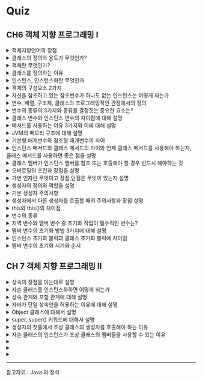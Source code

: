 # Quiz

## CH6 객체 지향 프로그래밍 Ⅰ

<details>
<summary>
객체지향언어의 장점
</summary>

---

코드의 재사용성이 높으며, 관리가 용이하고(적은 노력으로 쉽게 코드를 변경할 수 있음), 신뢰성이 높은 프로그래밍을 가능하게 한다(캡슐화)

---

</details>

<details>
<summary>
클래스의 정의와 용도가 무엇인가?
</summary>

---

클래스의 정의는 객체를 정의해 놓은 것으로 객체의 설계도 또는 틀이라고도 할 수 있으며, 객체를 생성하는데 사용된다.

---

</details>

<details>
<summary>
객체란 무엇인가?
</summary>

---

프로그래밍에서 객체란 클래스에 정의된 내용대로 **메모리**에 생성된 것을 말한다.

---

</details>


<details>
<summary>
클래스를 정의하는 이유
</summary>

---

한번 정의해 놓으면 매번 객체를 생성할 때마다 어떻게 만들어야할지 고민하지 않아도 된다.(붕어빵 틀, 설계도)

---

</details>

<details>
<summary>
인스턴스, 인스턴스화란 무엇인가
</summary>

----

클래스로 부터 만들어진 객체를 **인스턴스**라고 부르며, 그 과정을 **인스턴스화**라고 부른다.

----

</details>

<details>
<summary>
객체의 구성요소 2가지
</summary>

----

속성과 기능

```java
class Tv{
    boolean power; // 속성
    
    void power(); // 기능
}
```

----

</details>

<details>
<summary>
자신을 참조하고 있는 참조변수가 하나도 없는 인스턴스는 어떻게 되는가
</summary>

----

가비지 컬렉터에 의해서 자동적으로 메모리에서 제거가 된다.

----

</details>

<details>
<summary>
변수, 배열, 구조체, 클래스의 프로그래밍적인 관점에서의 정의 
</summary>

----

1. 변수 : 하나의 데이터를 저장할 수 있는 공간

2. 배열 : 같은 종류의 여러 데이터를 하나의 집합으로 저장할 수 있는 공간

3. 구조체 : 서로 관련된 여러 데이터를 종류에 관계없이 하나의 집합으로 저장할 수 있는 공간

4. 클래스 : 데이터와 함수의 결합(구조체 + 함수)

----

</details>

<details>
<summary>
변수의 종류의 3가지와 종류를 결정짓는 중요한 요소는?
</summary>

---

클래스 변수, 인스턴스 변수, 지역 변수 이렇게 3가지로 분류가 되며 결정짓는 요소는 
변수의 선언된 위치이다. 클래스 변수와 인스턴스 변수는 모두 멤버 변수에 속한다.
멤버 변수에 static이 붙었다면 클래스 변수, 그렇지 않다면 인스턴스 변수이다.

```java
class Variables{
    int iv; // 인스턴스 변수 (멤버 변수)
    static int cv; // 클래스 변수 (멤버 변수)
    
    void method(){
        int lv = 0; // 지역변수
    }
}
```

---

</details>

<details>
<summary>
클래스 변수와 인스턴스 변수의 차이점에 대해 설명
</summary>

----

인스턴스 변수는 인스턴스마다 독립적인 공간을 가지므로 인스턴스 마다 고유한 상태를 유지해야하는 속성의 경우 인스턴스 변수로 선언하고
모든 인스턴스가 공통된 값을 유지해야하는 속성의 경우 클래스 변수로 선언해야 한다.

또한 클래스 변수의 경우 인스턴스를 생성하지 않고도 언제라도 바로 사용할 수 있으며 클래스가 메모리에 로딩될 때 생성되어 프로그램이 종료될 때까지 유지되며
public을 붙이는 경우 프로그램 내에서 어디서나 접근할 수 있는 전역변수의 성격을 갖는다.

----

</details>

<details>
<summary>
메서드를 사용하는 이유 3가지와 이에 대해 설명
</summary>

----

높은 재사용성 : 한번 만들어놓은 메서드는 몇 번이고 호출할 수 있으며, 다른 프로그램에서도 사용이 가능하다. ex) JAVA API

중복된 코드의 제거 : 프로그램을 작성하다보면, 작은 태용의 문장들이 여러 곳에 반복해서 나타나곤 하는데, 이런 반복을 줄임으로써 코드의 길이를 줄이고 변경사항이 발생했을 때 수정해야할 코드의 양을 줄여 오류가 발생할 가능성도 함께 줄어든다.

프로그램의 구조화 : 큰 규모의 프로그램에서는 문장을 작업단위로 나눠서 열 개의 메서드에 담아 프로그램의 구조를 단순화 시키는 것이 필수적이다.

----
</details>

<details>
<summary>
JVM의 메모리 구조에 대해 설명
</summary>

응용프로그램이 실행되면, JVM은 시스템으로부터 프로그램을 수행하는데 필요한 메모리를 할당받고
JVM은 메모리를 용도에 따라 3가지 영역으로 나누어 관리한다. 
----

### 메서드 영역
프로그램 실행 중 어떤 클래스가 사용되면 해당 클래스의 클래스파일을 읽어서 분석하여 클래스에 대한 정보(클래스 데이터)를 이곳에 저장한다.
### 힙 영역
인스턴스가 생성되는 공간
### 스택 영역
메서드가 작업을 수행하는 동안 지역변수들과 연산의 중간 결과 등을 저장하는데 사용

----
</details>

<details>
<summary>
기본형 매개변수와 참조형 매개변수의 차이
</summary>

----

기본형 매개변수는 값을 읽기만 할 수 있지만 참조형 매개변수는 읽기, 쓰기 모두 가능하다.

````java
class Ex{
    static class Data{
        int x;
    }
    static void ex1(int x){ // 기본형 매개변수
        System.out.print(x);
    }
    static void ex2(Data data){ // 참조형 매개변수
        data.x = 100;
        System.out.println(data.x);
    }
}
````

----
</details>

<details>
<summary>
인스턴스 메서드와 클래스 메서드의 차이와 언제 클래스 메서드를 사용해야 하는지, 클래스 메서드를 사용하면 좋은 점을 설명
</summary>

----

1. 변수와 마찬가지로 static 이 붙으면 클래스 메서드, 아니면 인스턴스 메서드이다.
2. 인스턴스 메서드와 달리 클래스 메서드는 인스턴스를 생성하지 않아도 호출이 가능하다. (그래서 클래스 메서드에서 인스턴스 변수 사용을 금지한다.)

클래스 메서드의 장점은 아래와 같다.

- 성능 면에서 더 좋음

인스턴스 변수와 인스텬스 메서드를 사용하지 않는 메서드의 경우 static 을 붙여서 클래스 메서드로 사용하는 것이 성능 면에서 더 좋다.
인스턴스 메서드의 경우 실행 시 호출 되어야할 메서드를 찾는 과정이 추가적으로 들어가기 때문에 시간이 더 걸리기 때문이다.

----
</details>

<details>
<summary>
클래스 멤버가 인스턴스 멤버를 참조 또는 호출해야 할 경우 반드시 해야하는 것
</summary>

----

앞서 인스턴스를 생성해야 한다.

````java
class Ex{
    int num = 1;
    static int num2 = new Ex().num + 1; 
    
    static void staticMathod(){
        System.out.println(new Ex().num);
    }
}
````

----
</details>

<details>
<summary>
오버로딩의 조건과 장점을 설명
</summary>

----

조건
1. 같은 메서드 이름을 가져야 한다.
2. 매개변수의 개수 또는 타입이 달라야 한다.

장점

메서드의 **이름을 절약**할 수 있으며 **같은 기능을 하는 메서드**들을 **하나의 이름**으로 정의하여 기억하기도 쉽고 **기능을 예측**하기도 쉽다.

----
</details>

<details>
<summary>
가변 인자란 무엇이고 장점,단점은 무엇이 있는지 설명
</summary>

----

매개변수의 개수를 동적으로 지정해 줄 수 있는 기능을 말하며 매개변수의 개수를 다르게 해서 여러 개의 메서드를 작성할 때 하나로 대체할 수 있기에 편리하다.

하지만 가변인자는 내부적으로 배열로 이루저여 있기 떄문에 호출할 때마다 배열이 생기기 때문에 비효율에 주의하며 꼭 필요할 때 사용해야 하며, 가변인자를 
포함한 메서드의 경우 오버로딩하면, 구별되지 못하는 경우가 발생하기에 주의해야 한다.

----
</details>

<details>
<summary>
생성자의 정의와 역할을 설명
</summary>

----

인스턴스가 생성될 때 호출되는 인스턴스 초기화 메서드로써 

- 인스턴스 변수의 초기화 작업
- 인스턴스 생성 시에 실행되어야 할 작업

을 위해 사용된다.

----
</details>

<details>
<summary>
기본 생성자 주의사항
</summary>

----

생성자가 하나라도 존재하는 경우 생성되지 않는다.

----
</details>

<details>
<summary>
생성자에서 다른 생성자를 호출할 때의 주의사항과 장점 설명
</summary>

----

this() 를 통해 호출해야 하며, 반드시 첫줄에서만 호출이 가능하다.

장점

- 생성자에서 다른 생성자를 호출하는 방식은 코드를 유기적으로 연결하여 더 좋은 코드를 얻을 수 있으며
- 또한 수정이 필요한 경우에도 보다 적은 코드만을 변경해주면 되므로 유지보수가 쉬워진다.

추가적으로 클래스 메소드의 경우 this 키워드를 사용할 수 없다.
> 클래스 메소드의 경우 인스턴스 생성과 관련없이 호출이 가능하기 때문에 호출 시점에 인스턴스가 존재하지 않을 수 있다. 


----
</details>

<details>
<summary>
this와 this()의 차이점
</summary>

----

### this
> 인스턴스 자신을 가리키는 참조변수이며 인스턴스의 주소가 저장되어 있다.
> 모든 인스턴스 메서드에 지역변수로 숨겨진 채로 존재한다.
### this()
> 생성자, 같은 클래스의 다른 생성자를 호출할 때 사용된다.

----
</details>


<details>
<summary>
변수의 종류
</summary>

----

멤버 변수(클래스 변수, 인스턴스 변수), 지역변수

----

</details>


<details>
<summary>
지역 변수와 멤버 변수 중 초기화 작업이 필수적인 변수는?
</summary>

----

지역 변수

멤버 변수의 경우 자동으로 자료형에 맞는 기본값으로 초기화가 된다.

----

</details>


<details>
<summary>
멤버 변수의 초기화 방법 3가지에 대해 설명
</summary>

----

멤버 변수의 초기화 방법
- 명시적 초기화
- 초기화 블럭
- 생성자

### 명시적 초기화
: 선언과 동시에 초기화 하는 것을 의미

### 생성자 초기화
: 생성자를 통해 초기화 하는 것을 의미 (인스턴스 변수)

### 초기화 블럭
: 변수의 복잡한(조건문, 반복문, 예외처리문이 들어간..) 초기화에 사용되는 방법이다.

클래스 초기화 블럭은 클래스가 메모리에 로딩 될 때 실행되고, 인스턴스 초기화 블럭의 경우 생성자에 앞서 실행되기 때문에 이를 활용하여 생성자에 공통으로 들어가는 코드를 인스턴스 블럭으로 처리하게 된다면 중복을 제거하여 좋은 코드를 작성할 수 있게 된다.

----

</details>


<details>
<summary>
인스턴스 초기화 블럭과 클래스 초기화 블럭에 차이점
</summary>

----

클래스 초기화 블럭
- 클래스가 메모리에 로딩될 때 한번 실행

인스턴스 초기화 블럭
- 인스턴스가 생성될 때마다 실행

----

</details>


<details>
<summary>
멤버 변수의 초기화 시기와 순서
</summary>

----

### 클래스 변수

- 초기화 시기 : 클래스가 처음 로딩 될 때

클래스 변수의 초기화 순서
> 기본값 -> 명시적 초기화 -> 초기화 블럭

### 인스턴스 변수

- 초기화 시기 : 인스턴스가 생성 될 때 마다

인스턴스 변수의 초기화 순서
> 기본값 -> 명시적 초기화 -> 초기화 블럭 -> 생성자

----

</details>


## CH 7 객체 지향 프로그래밍 Ⅱ

<details>
<summary>
상속의 장점을 아는대로 설명
</summary>

----

> 코드의 재사용성을 높이고 중복을 제거하여 생산성과 유지보수에 크게 기여한다.

적은 양의 코드로 새로운 클래스를 작성할 수 있으며, 코드를 공통적으로 관리할 수 있기 때문에 코드 추가 및 변경이 매우 용이하다.
이러한 특징으로 인해 코드의 재사용성을 높이고, 중복을 제거하여 생산성과 유지보수에 크게 기여한다.

----
</details>

<details>
<summary>
자손 클래스를 인스턴스화하면 어떻게 되는가
</summary>

----

조상 클래스의 멤버와 자손 클래스의 멤버가 합쳐진 하나의 인스턴스로 생성된다.

----
</details>

<details>
<summary>
상속 관계와 포함 관계에 대해 설명
</summary>

----

둘 다 클래스 간에 관계를 맺어 주고 클래스를 재사용하는 방법이다. 차이는 그 의미에 있다.


상속 관계의 경우 
>'A는 B이다.' 라는 의미에 적합하다. 

포함 관계의 경우
>'A는 B를 가지고 있다' 라는 의미에 좀 더 적합하다.

----
</details>

<details>
<summary>
자바가 단일 상속만을 허용하는 이유에 대해 설명
</summary>

----

다중상속을 허용하면 여러 클래스로부터 상속받을 수 있기 때문에 복합적인 기능을 갖을 수는 있지만 아래와 같은 단점들이 있다.

- 클래스간의 관계가 매우 복잡해짐
- 서로 다른 클래스로부터 상속 받은 멤버의 이름이 같을 경우 구분할 수 있는 방법이 없음

때문에 클래스간의 관계를 보다 명확히 하고 코드를 더욱 신뢰할 수 있게 만들어주기 위해 단일 상속만을 허용한다.

----
</details>

<details>
<summary>
Object 클래스에 대해서 설명
</summary>

----

상속 계층도에서 가장 최상위에 위치한 클래스이며 컴파일러가 모든 클래스가 Object클래스를 상속받도록 해준다.
즉 모든 클래스에는 extends Object 라는 문구가 생략되어 있다고 봐도 무방하다.

상속 받았기에 모든 클래스는 toString(), equals() 같은 멤버들을 사용할 수 있다.

----
</details>


<details>
<summary>
super, super() 키워드에 대해서 설명
</summary>

----

super
> 자손 클래스에서 조상 클래스로부터 상속받은 멤버를 참조하는데 사용되는 참조변수

super()
> 조상 클래스의 생성자를 호출하는데 사용되는 키워드

둘 다 클래스 메서드에서는 사용할 수 없다.
> 클래스 멤버는 클래스 로딩 시점에 초기화 되는데 인스턴스 멤버는 인스턴스 생성 시점에 초기화된다. 따라서
> 참조 및 초기화 시점에 인스턴스 멤버가 존재하지 않을 수 있기 때문에 사용할 수 없다.

----
</details>


<details>
<summary>
생성자의 첫줄에서 조상 클래스의 생성자를 호출해야 하는 이유
</summary>

----

자손 클래스의 멤버가 조상 클래스의 멤버를 사용할 수 있기 때문에 조상 클래스의 멤버들이 먼저 초기화 되어야 한다.

이것은 최상위 클래스인 Object를 제외한 모든 클래스에 해당하는 말이다.

>만약 초기화 하지 않는다면 컴파일러가 자동으로 super(); 를 추가할 것인데, 만약 조상 클래스에 디폴트 생성자가 존재하지 않는다면 컴파일 오류가 날 것이다.

----
</details>

<details>
<summary>
자손 클래스의 인스턴스가 조상 클래스의 멤버들을 사용할 수 있는 이유
</summary>

----

자손 클래스의 인스턴스를 생성하면 해당 클래스의 멤버와 조상 클래스의 멤버가 합쳐진 하나의 인스턴스가 형성된다.

그렇기 때문에 자손 클래스의 인스턴스가 조상 클래스의 멤버들을 사용할 수 있는 것이다.

주의할 점
> 조상 클래스 멤버의 초기화 작업이 수행되어야 한다. ( 자손 클래스의 초기화 작업에 사용될 수 있음 )

----
</details>

<details>
<summary>
</summary>

----



----
</details>

<details>
<summary>
</summary>

----



----
</details>

<details>
<summary>
</summary>

----



----
</details>







---
참고자료 : Java 의 정석 